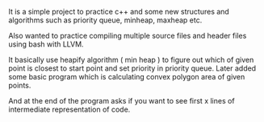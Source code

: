 It is a simple project to practice c++ and some new structures and algorithms such as priority queue, minheap, maxheap etc.

Also wanted to practice compiling multiple source files and header files using bash with LLVM.

It basically use heapify algorithm ( min heap ) to figure out which of given point is closest to start point and set priority in priority queue. Later added some basic program which is calculating convex polygon area of given points. 

And at the end of the program asks if you want to see first x lines of intermediate representation of code.
